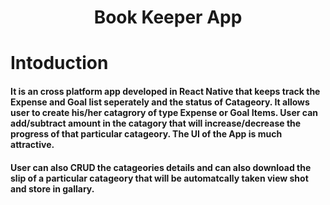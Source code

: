 <h1 align="center">Book Keeper App</h1>
<h1>Intoduction</h1>

<h4>
It is an cross platform app developed in React Native that keeps track the Expense and Goal list seperately and the status of Catageory. It allows user to create his/her catagrory of type Expense or Goal Items. User can add/subtract amount in the catagory that will increase/decrease the progress of that particular catageory. The UI of the App is much attractive.
</h4>
  
<h4>
User can also CRUD the catageories details and can also download the slip of a particular catageory that will be automatcally taken view shot and store in gallary.
</h4>




